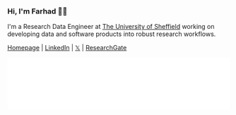 <h3 align="left">Hi, I'm Farhad 👋🏼</h3>

I'm a Research Data Engineer at [The University of Sheffield](https://www.sheffield.ac.uk/) working on developing data and software products into robust research workflows.

[Homepage](https://www.farhadallian.co.uk/) | [LinkedIn](https://www.linkedin.com/in/farhad-allian/) | [𝕏](https://twitter.com/f_allian) | [ResearchGate](https://www.researchgate.net/profile/Farhad-Allian) 


<picture>
  <img src="/images/metrics.plugin.habits.facts.svg" alt="Metrics">
</picture>
